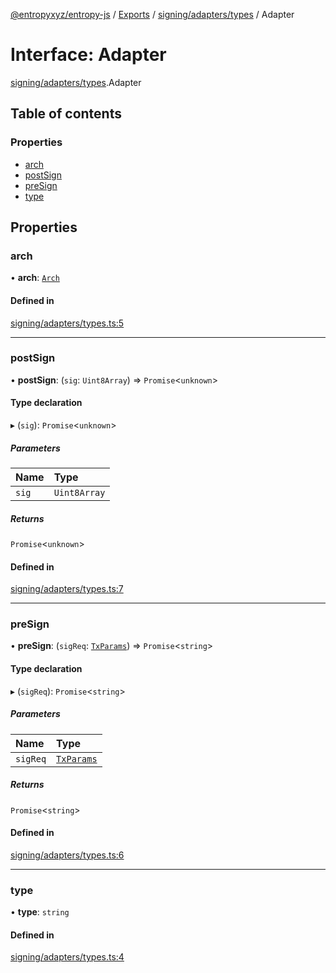 [@entropyxyz/entropy-js](../README.md) / [Exports](../modules.md) / [signing/adapters/types](../modules/signing_adapters_types.md) / Adapter

# Interface: Adapter

[signing/adapters/types](../modules/signing_adapters_types.md).Adapter

## Table of contents

### Properties

- [arch](signing_adapters_types.Adapter.md#arch)
- [postSign](signing_adapters_types.Adapter.md#postsign)
- [preSign](signing_adapters_types.Adapter.md#presign)
- [type](signing_adapters_types.Adapter.md#type)

## Properties

### arch

• **arch**: [`Arch`](../enums/types.Arch.md)

#### Defined in

[signing/adapters/types.ts:5](https://github.com/entropyxyz/entropy-js/blob/a7aaa0c/src/signing/adapters/types.ts#L5)

___

### postSign

• **postSign**: (`sig`: `Uint8Array`) => `Promise`\<`unknown`\>

#### Type declaration

▸ (`sig`): `Promise`\<`unknown`\>

##### Parameters

| Name | Type |
| :------ | :------ |
| `sig` | `Uint8Array` |

##### Returns

`Promise`\<`unknown`\>

#### Defined in

[signing/adapters/types.ts:7](https://github.com/entropyxyz/entropy-js/blob/a7aaa0c/src/signing/adapters/types.ts#L7)

___

### preSign

• **preSign**: (`sigReq`: [`TxParams`](signing.TxParams.md)) => `Promise`\<`string`\>

#### Type declaration

▸ (`sigReq`): `Promise`\<`string`\>

##### Parameters

| Name | Type |
| :------ | :------ |
| `sigReq` | [`TxParams`](signing.TxParams.md) |

##### Returns

`Promise`\<`string`\>

#### Defined in

[signing/adapters/types.ts:6](https://github.com/entropyxyz/entropy-js/blob/a7aaa0c/src/signing/adapters/types.ts#L6)

___

### type

• **type**: `string`

#### Defined in

[signing/adapters/types.ts:4](https://github.com/entropyxyz/entropy-js/blob/a7aaa0c/src/signing/adapters/types.ts#L4)
